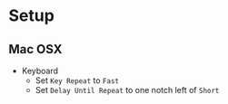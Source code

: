 # Setup

## Mac OSX

- Keyboard
  - Set `Key Repeat` to `Fast`
  - Set `Delay Until Repeat` to one notch left of `Short`